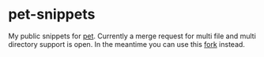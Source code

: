 # pet-snippets
My public snippets for [pet](https://github.com/knqyf263/pet). Currently a merge request for multi file and multi directory support is open. In the meantime you can use this [fork](https://github.com/t3n/pet) instead.
